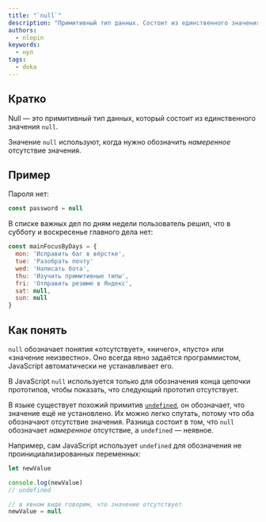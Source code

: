 ```yaml
---
title: "`null`"
description: "Примитивный тип данных. Состоит из единственного значения `null` и обозначает отсутствие значения."
authors:
  - nlopin
keywords:
  - нул
tags:
  - doka
---
```


## Кратко

Null — это примитивный тип данных, который состоит из единственного значения `null`.

Значение `null` используют, когда нужно обозначить _намеренное_ отсутствие значения.

## Пример

Пароля нет:

```js
const password = null
```

В списке важных дел по дням недели пользователь решил, что в субботу и воскресенье главного дела нет:

```js
const mainFocusByDays = {
  mon: 'Исправить баг в вёрстке',
  tue: 'Разобрать почту'
  wed: 'Написать бота',
  thu: 'Изучить примитивные типы',
  fri: 'Отправить резюме в Яндекс',
  sat: null,
  sun: null
}
```


## Как понять

`null` обозначает понятия «отсутствует», «ничего», «пусто» или «значение неизвестно». Оно всегда явно задаётся программистом, JavaScript автоматически не устанавливает его.

В JavaScript `null` используется только для обозначения конца цепочки прототипов, чтобы показать, что следующий прототип отсутствует.

В языке существует похожий примитив [`undefined`](/js/undefined/), он обозначает, что значение ещё не установлено. Их можно легко спутать, потому что оба обозначают отсутствие значения. Разница состоит в том, что `null` обозначает _намеренное_ отсутствие, а `undefined` — неявное.

Например, сам JavaScript использует `undefined` для обозначения не проинициализированных переменных:

```js
let newValue

console.log(newValue)
// undefined

// в явном виде говорим, что значение отсутствует
newValue = null
```
